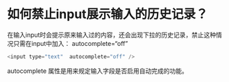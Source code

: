 # 如何禁止input展示输入的历史记录？

在输入input时会提示原来输入过的内容，还会出现下拉的历史记录，禁止这种情况只需在input中加入： autocomplete=“off”

```js
<input type="text"  autocomplete="off" />
```

autocomplete 属性是用来规定输入字段是否启用自动完成的功能。